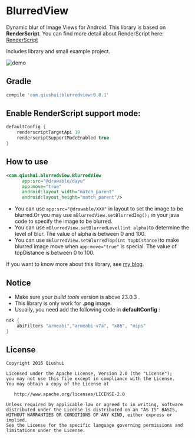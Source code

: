 # BlurredView

Dynamic blur of Image Views for Android. This library is based on **RenderScript**. You can find more detail about RenderScript here: [RenderScript][1]

Includes library and small example project.

![demo][2]

## Gradle

```Groovy
compile 'com.qiushui:blurredview:0.8.1'
```

## Enable RenderScript support mode:

```Groovy
defaultConfig {
    renderscriptTargetApi 19
    renderscriptSupportModeEnabled true
}
```

## How to use 

```XML
<com.qiushui.blurredview.BlurredView
      app:src="@drawable/dayu"
      app:move="true"
      android:layout_width="match_parent"
      android:layout_height="match_parent"/>
```

* You can use `app:src="@drawable/XXX"` in layout to set the image to be blurred.Or you may use `mBlurredView.setBlurredImg();` in your java code to specify the image to be blurred. 
* You can use `mBlurredView.setBlurredLevel(int alpha)`to determine the level of blur. The value of alpha is between 0 and 100.
* You can use `mBlurredView.setBlurredTop(int topDistance)`to make blurred image move when `app:move="true"` is special. The value of topDistance is between 0 to 100.

If you want to know more about this library, see [my blog][3].

## Notice

* Make sure your *build tools* version is above 23.0.3 .
* This library is only work for **.png** image.
* Usually, you need add the following code in **defaultConfig** :

```java
ndk {
    abiFilters "armeabi","armeabi-v7a", "x86", "mips"
}
```

License
-------
    
    Copyright 2016 Qiushui
    
    Licensed under the Apache License, Version 2.0 (the "License");
    you may not use this file except in compliance with the License.
    You may obtain a copy of the License at
    
       http://www.apache.org/licenses/LICENSE-2.0
    
    Unless required by applicable law or agreed to in writing, software
    distributed under the License is distributed on an "AS IS" BASIS,
    WITHOUT WARRANTIES OR CONDITIONS OF ANY KIND, either express or implied.
    See the License for the specific language governing permissions and
    limitations under the License.

[1]: https://developer.android.com/guide/topics/renderscript/compute.html
[2]: https://github.com/wl9739/BlurredView/blob/master/Gif/demo.gif
[3]: http://wl9739.github.io/2016/07/14/%E6%95%99%E4%BD%A0%E4%B8%80%E5%88%86%E9%92%9F%E5%AE%9E%E7%8E%B0%E6%A8%A1%E7%B3%8A%E6%95%88%E6%9E%9C/





